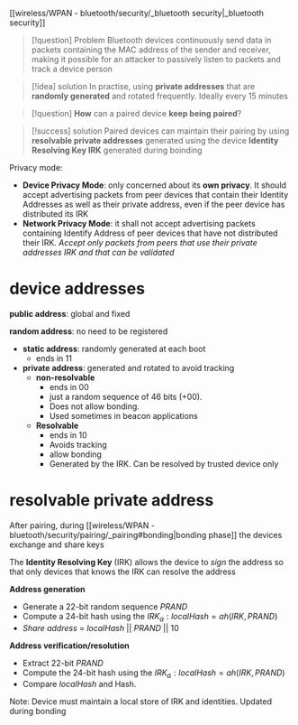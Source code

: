 
[[wireless/WPAN - bluetooth/security/_bluetooth security|_bluetooth security]]




> [!question] Problem
> Bluetooth devices continuously send data in packets containing the MAC address of the sender and receiver, making it possible for an attacker to passively listen to packets and track a device person


> [!idea] solution
> In practise, using **private addresses** that are **randomly generated** and rotated frequently. Ideally every 15 minutes


> [!question] **How** can a paired device **keep being paired**?


> [!success] solution
Paired devices can maintain their pairing by using **resolvable private addresses** generated using the device **Identity Resolving Key IRK** generated during boinding

Privacy mode:
- **Device Privacy Mode**: only concerned about its **own privacy**. It should accept advertising packets from peer devices that contain their Identity Addresses as well as their private address, even if the peer device has distributed its IRK
- **Network Privacy Mode**: it shall not accept advertising packets containing Identify Address of peer devices that have not distributed their IRK. *Accept only packets from peers that use their private addresses IRK and that can be validated*

# device addresses

**public address**: global and fixed

**random address**: no need to be registered
- **static address**: randomly generated at each boot
	- ends in 11
- **private address**: generated and rotated to avoid tracking
	- **non-resolvable** 
		- ends in 00 
		- just a random sequence of 46 bits (+00).
		- Does not allow bonding.
		- Used sometimes in beacon applications 
	- **Resolvable** 
		- ends in 10 
		- Avoids tracking 
		- allow bonding 
		- Generated by the IRK. Can be resolved by trusted device only

# resolvable private address

After pairing, during [[wireless/WPAN - bluetooth/security/pairing/_pairing#bonding|bonding phase]] the devices exchange and share keys 

The **Identity Resolving Key** (IRK) allows the device to *sign* the address so that only devices that knows the IRK can resolve the address

**Address generation** 
- Generate a 22-bit random sequence $PRAND$ 
- Compute a 24-bit hash using the $IRK_a: localHash = ah(IRK, PRAND)$ 
- *Share address* = $localHash\  ||\ PRAND\ ||\ 10$ 

**Address verification/resolution** 
- Extract 22-bit $PRAND$ 
- Compute the 24-bit hash using the $IRK_a: localHash = ah(IRK, PRAND)$ 
- Compare $localHash$ and Hash. 

Note: Device must maintain a local store of IRK and identities. Updated during bonding


